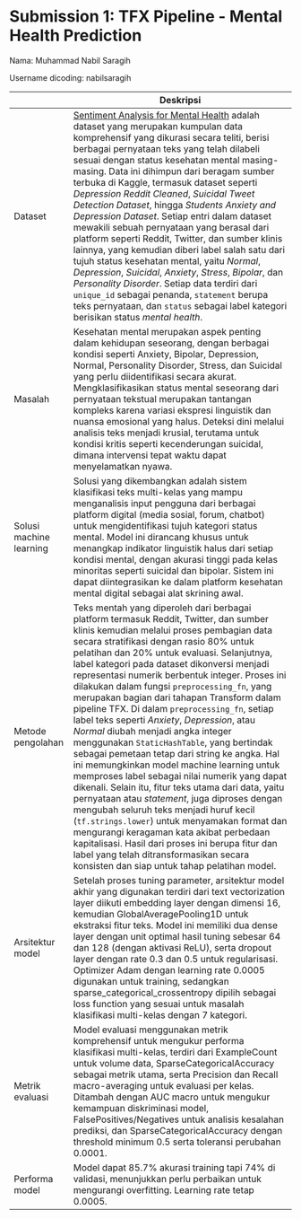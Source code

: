# Submission 1: TFX Pipeline - Mental Health Prediction
Nama: Muhammad Nabil Saragih

Username dicoding: nabilsaragih

| | Deskripsi |
| ----------- | ----------- |
| Dataset | [Sentiment Analysis for Mental Health](https://www.kaggle.com/datasets/suchintikasarkar/sentiment-analysis-for-mental-health) adalah dataset yang merupakan kumpulan data komprehensif yang dikurasi secara teliti, berisi berbagai pernyataan teks yang telah dilabeli sesuai dengan status kesehatan mental masing-masing. Data ini dihimpun dari beragam sumber terbuka di Kaggle, termasuk dataset seperti *Depression Reddit Cleaned*, *Suicidal Tweet Detection Dataset*, hingga *Students Anxiety and Depression Dataset*. Setiap entri dalam dataset mewakili sebuah pernyataan yang berasal dari platform seperti Reddit, Twitter, dan sumber klinis lainnya, yang kemudian diberi label salah satu dari tujuh status kesehatan mental, yaitu *Normal*, *Depression*, *Suicidal*, *Anxiety*, *Stress*, *Bipolar*, dan *Personality Disorder*. Setiap data terdiri dari `unique_id` sebagai penanda, `statement` berupa teks pernyataan, dan `status` sebagai label kategori berisikan status *mental health*. |
| Masalah | Kesehatan mental merupakan aspek penting dalam kehidupan seseorang, dengan berbagai kondisi seperti Anxiety, Bipolar, Depression, Normal, Personality Disorder, Stress, dan Suicidal yang perlu diidentifikasi secara akurat. Mengklasifikasikan status mental seseorang dari pernyataan tekstual merupakan tantangan kompleks karena variasi ekspresi linguistik dan nuansa emosional yang halus. Deteksi dini melalui analisis teks menjadi krusial, terutama untuk kondisi kritis seperti kecenderungan suicidal, dimana intervensi tepat waktu dapat menyelamatkan nyawa. |
| Solusi machine learning | Solusi yang dikembangkan adalah sistem klasifikasi teks multi-kelas yang mampu menganalisis input pengguna dari berbagai platform digital (media sosial, forum, chatbot) untuk mengidentifikasi tujuh kategori status mental. Model ini dirancang khusus untuk menangkap indikator linguistik halus dari setiap kondisi mental, dengan akurasi tinggi pada kelas minoritas seperti suicidal dan bipolar. Sistem ini dapat diintegrasikan ke dalam platform kesehatan mental digital sebagai alat skrining awal. |
| Metode pengolahan | Teks mentah yang diperoleh dari berbagai platform termasuk Reddit, Twitter, dan sumber klinis kemudian melalui proses pembagian data secara stratifikasi dengan rasio 80% untuk pelatihan dan 20% untuk evaluasi. Selanjutnya, label kategori pada dataset dikonversi menjadi representasi numerik berbentuk integer. Proses ini dilakukan dalam fungsi `preprocessing_fn`, yang merupakan bagian dari tahapan Transform dalam pipeline TFX. Di dalam `preprocessing_fn`, setiap label teks seperti *Anxiety*, *Depression*, atau *Normal* diubah menjadi angka integer menggunakan `StaticHashTable`, yang bertindak sebagai pemetaan tetap dari string ke angka. Hal ini memungkinkan model machine learning untuk memproses label sebagai nilai numerik yang dapat dikenali. Selain itu, fitur teks utama dari data, yaitu pernyataan atau *statement*, juga diproses dengan mengubah seluruh teks menjadi huruf kecil (`tf.strings.lower`) untuk menyamakan format dan mengurangi keragaman kata akibat perbedaan kapitalisasi. Hasil dari proses ini berupa fitur dan label yang telah ditransformasikan secara konsisten dan siap untuk tahap pelatihan model. |
| Arsitektur model | Setelah proses tuning parameter, arsitektur model akhir yang digunakan terdiri dari text vectorization layer diikuti embedding layer dengan dimensi 16, kemudian GlobalAveragePooling1D untuk ekstraksi fitur teks. Model ini memiliki dua dense layer dengan unit optimal hasil tuning sebesar 64 dan 128 (dengan aktivasi ReLU), serta dropout layer dengan rate 0.3 dan 0.5 untuk regularisasi. Optimizer Adam dengan learning rate 0.0005 digunakan untuk training, sedangkan sparse_categorical_crossentropy dipilih sebagai loss function yang sesuai untuk masalah klasifikasi multi-kelas dengan 7 kategori.  |
| Metrik evaluasi | Model evaluasi menggunakan metrik komprehensif untuk mengukur performa klasifikasi multi-kelas, terdiri dari ExampleCount untuk volume data, SparseCategoricalAccuracy sebagai metrik utama, serta Precision dan Recall macro-averaging untuk evaluasi per kelas. Ditambah dengan AUC macro untuk mengukur kemampuan diskriminasi model, FalsePositives/Negatives untuk analisis kesalahan prediksi, dan SparseCategoricalAccuracy dengan threshold minimum 0.5 serta toleransi perubahan 0.0001. |
| Performa model | Model dapat 85.7% akurasi training tapi 74% di validasi, menunjukkan perlu perbaikan untuk mengurangi overfitting. Learning rate tetap 0.0005. |